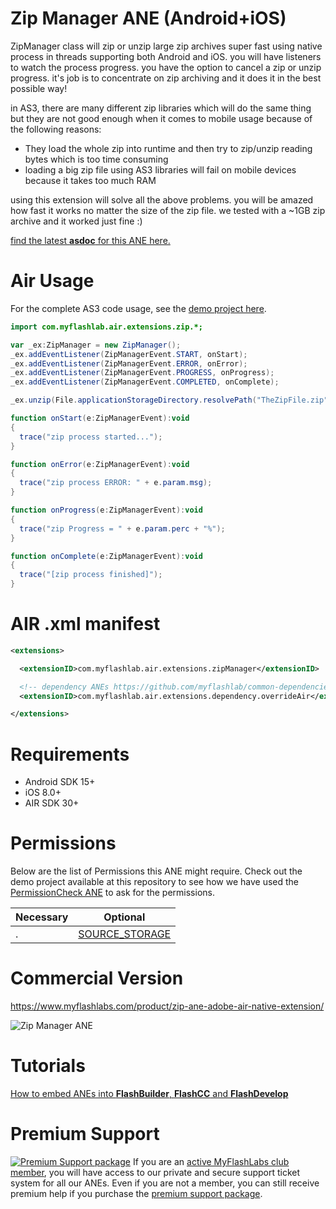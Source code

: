 # Zip Manager ANE (Android+iOS)
ZipManager class will zip or unzip large zip archives super fast using native process in threads supporting both Android and iOS. you will have listeners to watch the process progress. you have the option to cancel a zip or unzip progress. it's job is to concentrate on zip archiving and it does it in the best possible way!

in AS3, there are many different zip libraries which will do the same thing but they are not good enough when it comes to mobile usage because of the following reasons:

* They load the whole zip into runtime and then try to zip/unzip reading bytes which is too time consuming
* loading a big zip file using AS3 libraries will fail on mobile devices because it takes too much RAM

using this extension will solve all the above problems. you will be amazed how fast it works no matter the size of the zip file. we tested with a ~1GB zip archive and it worked just fine :) 

[find the latest **asdoc** for this ANE here.](http://myflashlab.github.io/asdoc/com/myflashlab/air/extensions/zip/package-detail.html)

# Air Usage
For the complete AS3 code usage, see the [demo project here](https://github.com/myflashlab/zipManager-ANE/blob/master/AIR/src/Main.as).

```actionscript
import com.myflashlab.air.extensions.zip.*;

var _ex:ZipManager = new ZipManager();
_ex.addEventListener(ZipManagerEvent.START, onStart);
_ex.addEventListener(ZipManagerEvent.ERROR, onError);
_ex.addEventListener(ZipManagerEvent.PROGRESS, onProgress);
_ex.addEventListener(ZipManagerEvent.COMPLETED, onComplete);

_ex.unzip(File.applicationStorageDirectory.resolvePath("TheZipFile.zip"), File.applicationStorageDirectory.resolvePath("unzipLocation"));

function onStart(e:ZipManagerEvent):void
{
  trace("zip process started...");
}

function onError(e:ZipManagerEvent):void
{
  trace("zip process ERROR: " + e.param.msg);
}

function onProgress(e:ZipManagerEvent):void
{
  trace("zip Progress = " + e.param.perc + "%");
}

function onComplete(e:ZipManagerEvent):void
{
  trace("[zip process finished]");
}
```

# AIR .xml manifest
```xml
<extensions>

  <extensionID>com.myflashlab.air.extensions.zipManager</extensionID>

  <!-- dependency ANEs https://github.com/myflashlab/common-dependencies-ANE -->
  <extensionID>com.myflashlab.air.extensions.dependency.overrideAir</extensionID>

</extensions>
```

# Requirements
* Android SDK 15+
* iOS 8.0+
* AIR SDK 30+

# Permissions
Below are the list of Permissions this ANE might require. Check out the demo project available at this repository to see how we have used the [PermissionCheck ANE](http://www.myflashlabs.com/product/native-access-permission-check-settings-menu-air-native-extension/) to ask for the permissions.

Necessary | Optional
--------------------------- | ---------------------------
. | [SOURCE_STORAGE](https://myflashlab.github.io/asdoc/com/myflashlab/air/extensions/nativePermissions/PermissionCheck.html#SOURCE_STORAGE)  

# Commercial Version
https://www.myflashlabs.com/product/zip-ane-adobe-air-native-extension/

![Zip Manager ANE](https://www.myflashlabs.com/wp-content/uploads/2015/11/product_adobe-air-ane-extension-zip-manager-2018-595x738.jpg)

# Tutorials
[How to embed ANEs into **FlashBuilder**, **FlashCC** and **FlashDevelop**](https://www.youtube.com/watch?v=Oubsb_3F3ec&list=PL_mmSjScdnxnSDTMYb1iDX4LemhIJrt1O)  

# Premium Support #
[![Premium Support package](https://www.myflashlabs.com/wp-content/uploads/2016/06/professional-support.jpg)](https://www.myflashlabs.com/product/myflashlabs-support/)
If you are an [active MyFlashLabs club member](https://www.myflashlabs.com/product/myflashlabs-club-membership/), you will have access to our private and secure support ticket system for all our ANEs. Even if you are not a member, you can still receive premium help if you purchase the [premium support package](https://www.myflashlabs.com/product/myflashlabs-support/).